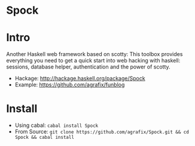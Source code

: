 Spock
=====

# Intro

Another Haskell web framework based on scotty: This toolbox provides everything you need to get a quick start into web hacking with haskell: sessions, database helper, authentication and the power of scotty.

* Hackage: http://hackage.haskell.org/package/Spock
* Example: https://github.com/agrafix/funblog


# Install

* Using cabal: `cabal install Spock`
* From Source: `git clone https://github.com/agrafix/Spock.git && cd Spock && cabal install`
